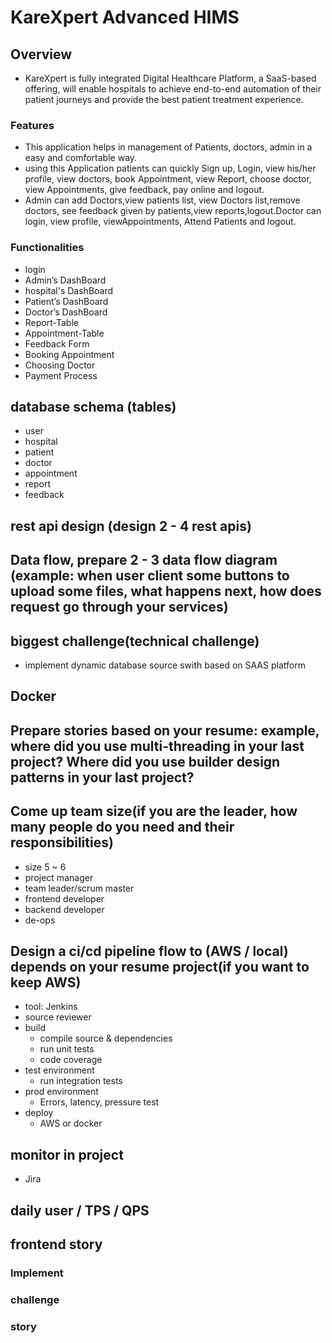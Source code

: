 # KareXpert Advanced HIMS
## Overview
- KareXpert is fully integrated Digital Healthcare Platform, a SaaS-based offering, will enable hospitals to achieve end-to-end automation of their patient journeys and provide the best patient treatment experience.
### Features
- This application helps in management of Patients, doctors, admin in a easy and comfortable way.
- using this Application patients can quickly Sign up, Login, view his/her profile, view doctors, book Appointment, view Report, choose doctor, view Appointments, give feedback, pay online and logout.
- Admin can add Doctors,view patients list, view Doctors list,remove doctors, see feedback given by patients,view reports,logout.Doctor can login, view profile, viewAppointments, Attend Patients and logout.
### Functionalities
- login
- Admin’s DashBoard
- hospital's DashBoard
- Patient’s DashBoard
- Doctor’s DashBoard
- Report-Table
- Appointment-Table
- Feedback Form
- Booking Appointment
- Choosing Doctor
- Payment Process

## database schema (tables)
- user
- hospital
- patient
- doctor
- appointment
- report
- feedback
## rest api design (design 2 - 4 rest apis)

## Data flow, prepare 2 - 3 data flow diagram (example: when user client some buttons to upload some files, what happens next, how does request go through your services)

## biggest challenge(technical challenge)
- implement dynamic database source swith based on SAAS platform
## Docker

## Prepare stories based on your resume: example,  where did you use multi-threading in your last project? Where did you use builder design patterns in your last project?
## Come up team size(if you are the leader, how many people do you need and their responsibilities)
- size 5 ~ 6
- project manager
- team leader/scrum master
- frontend developer
- backend developer
- de-ops
## Design a ci/cd pipeline flow to (AWS / local) depends on your resume project(if you want to keep AWS)
- tool: Jenkins
- source reviewer
- build
  - compile source & dependencies
  - run unit tests
  - code coverage
- test environment
  - run integration tests
- prod environment
  - Errors, latency, pressure test
- deploy
  - AWS or docker
## monitor in project
- Jira
## daily user / TPS / QPS
## frontend story
### Implement
### challenge
### story

